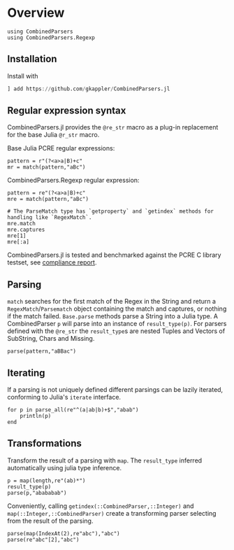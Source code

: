 # Overview
```@setup session
using CombinedParsers
using CombinedParsers.Regexp
```

## Installation
Install with
```julia
] add https://github.com/gkappler/CombinedParsers.jl
```

## Regular expression syntax
CombinedParsers.jl provides the `@re_str` macro as a plug-in replacement for the base Julia `@r_str` macro.

Base Julia PCRE regular expressions:
```@repl
pattern = r"(?<a>a|B)+c"
mr = match(pattern,"aBc")
```

CombinedParsers.Regexp regular expression:
```@repl session
pattern = re"(?<a>a|B)+c"
mre = match(pattern,"aBc")

# The ParseMatch type has `getproperty` and `getindex` methods for handling like `RegexMatch`.
mre.match
mre.captures
mre[1]
mre[:a]
```

CombinedParsers.jl is tested and benchmarked against the PCRE C library testset, see [compliance report](man/pcre-compliance.html).

## Parsing 

`match` searches for the first match of the Regex in the String and return a `RegexMatch`/`Parsematch` object containing the match and captures, or nothing if the match failed.
`Base.parse` methods parse a String into a Julia type.
A CombinedParser `p` will parse into an instance of `result_type(p)`.
For parsers defined with the `@re_str` the `result_type`s are nested Tuples and Vectors of SubString, Chars and Missing.


```@repl session
parse(pattern,"aBBac")
```


## Iterating
If a parsing is not uniquely defined different parsings can be lazily iterated, conforming to Julia's `iterate` interface.
```@example session
for p in parse_all(re"^(a|ab|b)+$","abab")
	println(p)
end
```



## Transformations
Transform the result of a parsing with `map`.
The `result_type` inferred automatically using julia type inference.

```@repl session
p = map(length,re"(ab)*")
result_type(p)
parse(p,"abababab")
```

<!-- A supertype `T >: result_type(map(f,p))` can be set as `result_type` with `map(f, T, p)`. -->

Conveniently, calling `getindex(::CombinedParser,::Integer)` and `map(::Integer,::CombinedParser)` create a transforming parser selecting from the result of the parsing.
```@repl session
parse(map(IndexAt(2),re"abc"),"abc")
parse(re"abc"[2],"abc")
```
